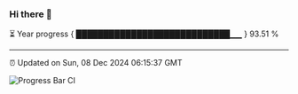 ### Hi there 👋

⏳ Year progress { ████████████████████████████▁▁ } 93.51 %

---

⏰ Updated on Sun, 08 Dec 2024 06:15:37 GMT

![Progress Bar CI](https://github.com/code-lakshay/GitHub-Actions-Demo/workflows/Progress%20Bar%20CI/badge.svg)
